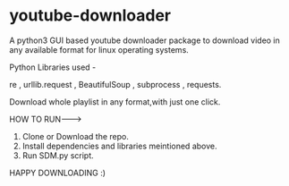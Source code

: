# youtube-downloader

A python3 GUI based youtube downloader package to download video in any available format for linux operating systems.

Python Libraries used -

re , urllib.request , BeautifulSoup , subprocess , requests. 

Download whole playlist in any format,with just one click.


HOW TO RUN--->
1. Clone or Download the repo.
2. Install dependencies and libraries meintioned above.
3. Run SDM.py script.

HAPPY DOWNLOADING :) 
